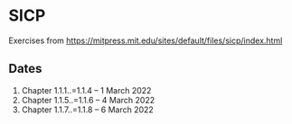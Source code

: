 # SICP

Exercises from https://mitpress.mit.edu/sites/default/files/sicp/index.html

## Dates

1. Chapter 1.1.1..=1.1.4 – 1 March 2022
1. Chapter 1.1.5..=1.1.6 – 4 March 2022
1. Chapter 1.1.7..=1.1.8 – 6 March 2022
